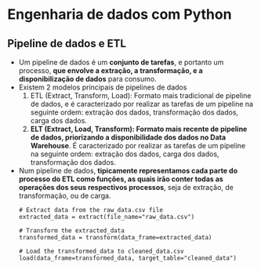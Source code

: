 # Engenharia de dados com Python  

## Pipeline de dados e ETL  

* Um pipeline de dados é um **conjunto de tarefas**, e portanto um processo, **que envolve a extração, a transformação, e a disponibilização de dados** para consumo.
* Existem 2 modelos principais de pipelines de dados
  1. ETL (Extract, Transform, Load): Formato mais tradicional de pipeline de dados, e é caracterizado por realizar as tarefas de um pipeline na seguinte ordem: extração dos dados, transformação dos dados, carga dos dados.
  2. **ELT (Extract, Load, Transform): Formato mais recente de pipeline de dados, priorizando a disponibilidade dos dados no Data Warehouse**. É caracterizado por realizar as tarefas de um pipeline na seguinte ordem: extração dos dados, carga dos dados, transformação dos dados.
* Num pipeline de dados, **tipicamente representamos cada parte do processo do ETL como funções, as quais irão conter todas as operações dos seus respectivos processos**, seja de extração, de transformação, ou de carga.
  ```
  # Extract data from the raw_data.csv file
  extracted_data = extract(file_name="raw_data.csv")
  
  # Transform the extracted_data
  transformed_data = transform(data_frame=extracted_data)
  
  # Load the transformed_data to cleaned_data.csv
  load(data_frame=transformed_data, target_table="cleaned_data")
  
  ```
